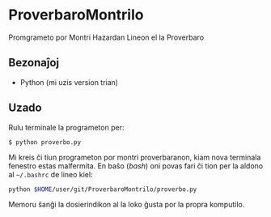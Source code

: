 # ProverbaroMontrilo
Promgrameto por Montri Hazardan Lineon el la Proverbaro

## Bezonaĵoj

- Python (mi uzis version trian)

## Uzado

Rulu terminale la programeton per:

```shell
$ python proverbo.py
```

Mi kreis ĉi tiun programeton por montri proverbaranon, kiam nova terminala fenestro estas malfermita. En baŝo (*bash*) oni povas fari ĉi tion per la aldono al `~/.bashrc` de lineo kiel:

```bash
python $HOME/user/git/ProverbaroMontrilo/proverbo.py
```

Memoru ŝanĝi la dosierindikon al la loko ĝusta por la propra komputilo.